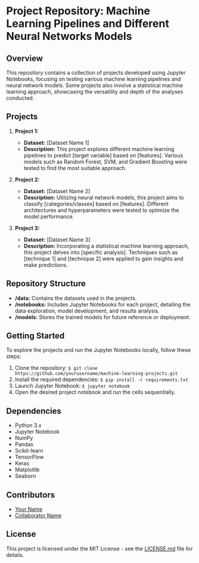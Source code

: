 # Project Repository: Machine Learning Pipelines and Different Neural Networks Models

## Overview
This repository contains a collection of projects developed using Jupyter Notebooks, focusing on testing various machine learning pipelines and neural network models. Some projects also involve a statistical machine learning approach, showcasing the versatility and depth of the analyses conducted.

## Projects
1. **Project 1:**
   - **Dataset:** [Dataset Name 1]
   - **Description:** This project explores different machine learning pipelines to predict [target variable] based on [features]. Various models such as Random Forest, SVM, and Gradient Boosting were tested to find the most suitable approach.

2. **Project 2:**
   - **Dataset:** [Dataset Name 2]
   - **Description:** Utilizing neural network models, this project aims to classify [categories/classes] based on [features]. Different architectures and hyperparameters were tested to optimize the model performance.

3. **Project 3:**
   - **Dataset:** [Dataset Name 3]
   - **Description:** Incorporating a statistical machine learning approach, this project delves into [specific analysis]. Techniques such as [technique 1] and [technique 2] were applied to gain insights and make predictions.

## Repository Structure
- **/data:** Contains the datasets used in the projects.
- **/notebooks:** Includes Jupyter Notebooks for each project, detailing the data exploration, model development, and results analysis.
- **/models:** Stores the trained models for future reference or deployment.

## Getting Started
To explore the projects and run the Jupyter Notebooks locally, follow these steps:
1. Clone the repository: `$ git clone https://github.com/yourusername/machine-learning-projects.git`
2. Install the required dependencies: `$ pip install -r requirements.txt`
3. Launch Jupyter Notebook: `$ jupyter notebook`
4. Open the desired project notebook and run the cells sequentially.

## Dependencies
- Python 3.x
- Jupyter Notebook
- NumPy
- Pandas
- Scikit-learn
- TensorFlow
- Keras
- Matplotlib
- Seaborn

## Contributors
- [Your Name](https://github.com/yourusername)
- [Collaborator Name](https://github.com/collaboratorusername)

## License
This project is licensed under the MIT License - see the [LICENSE.md](LICENSE.md) file for details.

